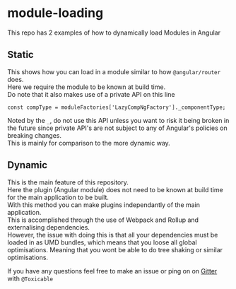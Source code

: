 # module-loading

This repo has 2 examples of how to dynamically load Modules in Angular

## Static
This shows how you can load in a module similar to how `@angular/router` does.  
Here we require the module to be known at build time.  
Do note that it also makes use of a private API on this line 
```
const compType = moduleFactories['LazyCompNgFactory']._componentType;
````
Noted by the `_`, do not use this API unless you want to risk it being broken in the future since private API's are not subject to any of Angular's policies on breaking changes.  
This is mainly for comparison to the more dynamic way.

## Dynamic
This is the main feature of this repository.  
Here the plugin (Angular module) does not need to be known at build time for the main application to be built.  
With this method you can make plugins independantly of the main application.  
This is accomplished through the use of Webpack and Rollup and externalising dependencies.  
However, the issue with doing this is that all your dependencies must be loaded in as UMD bundles, which means that you loose all global optimisations. Meaning that you wont be able to do tree shaking or similar optimisations.

If you have any questions feel free to make an issue or ping on on [Gitter](https://gitter.im/angular/angular) with `@Toxicable`

